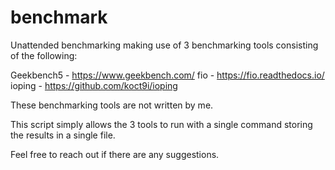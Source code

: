 # benchmark
Unattended benchmarking making use of 3 benchmarking tools consisting of the following: 

Geekbench5 - https://www.geekbench.com/
fio - https://fio.readthedocs.io/
ioping - https://github.com/koct9i/ioping

These benchmarking tools are not written by me. 

This script simply allows the 3 tools to run with a single command storing the results in a single file. 

Feel free to reach out if there are any suggestions. 
